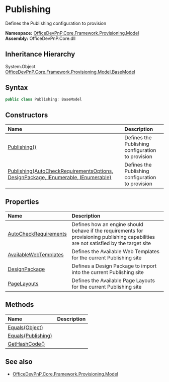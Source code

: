 # Publishing
Defines the Publishing configuration to provision  

**Namespace:** [OfficeDevPnP.Core.Framework.Provisioning.Model](OfficeDevPnP.Core.Framework.Provisioning.Model.md)  
**Assembly:** OfficeDevPnP.Core.dll  
## Inheritance Hierarchy
System.Object  
    [OfficeDevPnP.Core.Framework.Provisioning.Model.BaseModel](OfficeDevPnP.Core.Framework.Provisioning.Model.BaseModel.md)
## Syntax
```C#
public class Publishing: BaseModel
```
## Constructors
|**Name**|**Description**|
|:-----|:-----|
| [Publishing()](OfficeDevPnP.Core.Framework.Provisioning.Model.Publishing.ctor1.md) | <summary> Defines the Publishing configuration to provision </summary>
| [Publishing(AutoCheckRequirementsOptions, DesignPackage, IEnumerable<AvailableWebTemplate>, IEnumerable<PageLayout>)](OfficeDevPnP.Core.Framework.Provisioning.Model.Publishing.ctor2.md) | <summary> Defines the Publishing configuration to provision </summary>
## Properties
|**Name**|**Description**|
|:-----|:-----|
| [AutoCheckRequirements](OfficeDevPnP.Core.Framework.Provisioning.Model.Publishing.AutoCheckRequirements.md) | Defines how an engine should behave if the requirements for provisioning publishing capabilities are not satisfied by the target site
| [AvailableWebTemplates](OfficeDevPnP.Core.Framework.Provisioning.Model.Publishing.AvailableWebTemplates.md) | Defines the Available Web Templates for the current Publishing site
| [DesignPackage](OfficeDevPnP.Core.Framework.Provisioning.Model.Publishing.DesignPackage.md) | Defines a Design Package to import into the current Publishing site
| [PageLayouts](OfficeDevPnP.Core.Framework.Provisioning.Model.Publishing.PageLayouts.md) | Defines the Available Page Layouts for the current Publishing site
## Methods
|**Name**|**Description**|
|:-----|:-----|
| [Equals(Object)](OfficeDevPnP.Core.Framework.Provisioning.Model.Publishing.3520ddbb.md) | 
| [Equals(Publishing)](OfficeDevPnP.Core.Framework.Provisioning.Model.Publishing.200c6540.md) | 
| [GetHashCode()](OfficeDevPnP.Core.Framework.Provisioning.Model.Publishing.1c6872bd.md) | 
## See also
- [OfficeDevPnP.Core.Framework.Provisioning.Model](OfficeDevPnP.Core.Framework.Provisioning.Model.md)
